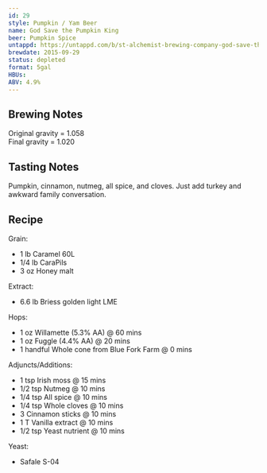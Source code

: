 ```yaml
---
id: 29
style: Pumpkin / Yam Beer
name: God Save the Pumpkin King
beer: Pumpkin Spice
untappd: https://untappd.com/b/st-alchemist-brewing-company-god-save-the-pumpkin-king/1297062
brewdate: 2015-09-29
status: depleted
format: 5gal
HBUs:
ABV: 4.9%
---
```


## Brewing Notes  
Original gravity = 1.058  
Final gravity = 1.020

## Tasting Notes
Pumpkin, cinnamon, nutmeg, all spice, and cloves. Just add turkey and awkward family conversation.

## Recipe
Grain:

  + 1 lb Caramel 60L
  + 1/4 lb CaraPils
  + 3 oz Honey malt

Extract:

  + 6.6 lb Briess golden light LME

Hops:

  + 1 oz Willamette (5.3% AA) @ 60 mins
  + 1 oz Fuggle (4.4% AA) @ 20 mins
  + 1 handful Whole cone from Blue Fork Farm @ 0 mins

Adjuncts/Additions:

  + 1 tsp Irish moss @ 15 mins
  + 1/2 tsp Nutmeg @ 10 mins
  + 1/4 tsp All spice @ 10 mins
  + 1/4 tsp Whole cloves @ 10 mins
  + 3 Cinnamon sticks @ 10 mins
  + 1 T Vanilla extract @ 10 mins
  + 1/2 tsp Yeast nutrient @ 10 mins

Yeast:

  + Safale S-04
